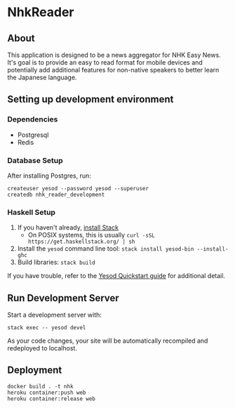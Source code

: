# NhkReader

## About

This application is designed to be a news aggregator for NHK Easy News. It's goal is to provide an easy to read format for mobile devices and potentially add additional features for non-native speakers to better learn the Japanese language.

## Setting up development environment

### Dependencies

* Postgresql
* Redis

### Database Setup

After installing Postgres, run:

```
createuser yesod --password yesod --superuser
createdb nhk_reader_development
```

### Haskell Setup

1. If you haven't already, [install Stack](https://haskell-lang.org/get-started)
	* On POSIX systems, this is usually `curl -sSL https://get.haskellstack.org/ | sh`
2. Install the `yesod` command line tool: `stack install yesod-bin --install-ghc`
3. Build libraries: `stack build`

If you have trouble, refer to the [Yesod Quickstart guide](https://www.yesodweb.com/page/quickstart) for additional detail.

## Run Development Server

Start a development server with:

```
stack exec -- yesod devel
```

As your code changes, your site will be automatically recompiled and redeployed to localhost.

## Deployment

```
docker build . -t nhk
heroku container:push web
heroku container:release web
```
